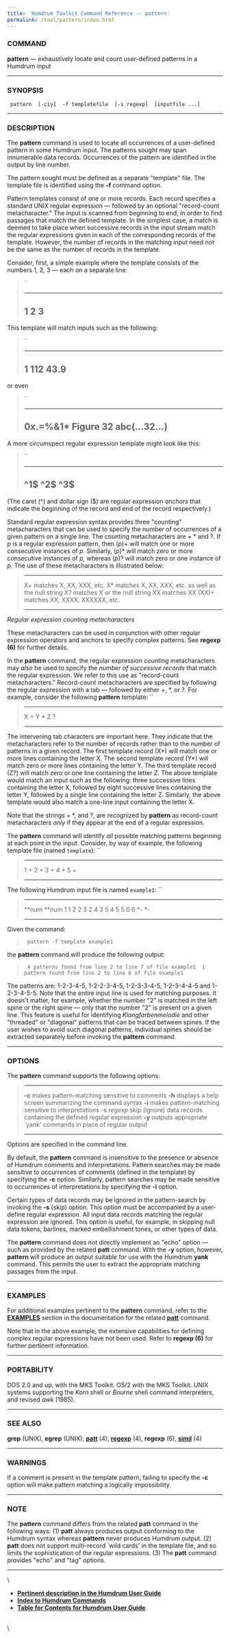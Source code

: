```yaml
---
title: 'Humdrum Toolkit Command Reference -- pattern'
permalink: /tool/pattern/index.html
---
```


### COMMAND

**pattern** &mdash; exhaustively locate and count user-defined patterns in a
Humdrum input

------------------------------------------------------------------------

### SYNOPSIS

` pattern  [-ciy]  -f templatefile  [-s regexp]  [inputfile ...]`

------------------------------------------------------------------------

### DESCRIPTION

The **pattern** command is used to locate all occurrences of a
user-defined pattern in some Humdrum input. The patterns sought may span
innumerable data records. Occurrences of the pattern are identified in
the output by line number.

The pattern sought must be defined as a separate \"template\" file. The
template file is identified using the **-f** command option.

Pattern templates consist of one or more records. Each record specifies
a standard UNIX regular expression &mdash; followed by an optional
\"record-count metacharacter.\" The input is scanned from beginning to
end, in order to find passages that match the defined template. In the
simplest case, a match is deemed to take place when successive records
in the input stream match the regular expressions given in each of the
corresponding records of the template. However, the number of records in
the matching input need not be the same as the number of records in the
template.

Consider, first, a simple example where the template consists of the
numbers 1, 2, 3 &mdash; each on a separate line:

> ``
>
>   ---
>   1
>   2
>   3
>   ---
>
This template will match inputs such as the following:

> ``
>
>   ------
>   1
>   112
>   43.9
>   ------
>
or even

> ``
>
>   -----------------
>   0x.=%&1\*
>   Figure 32
>   abc(\...32\...)
>   -----------------
>
A more circumspect regular expression template might look like this:

> ``
>
>   -------
>   \^1\$
>   \^2\$
>   \^3\$
>   -------
>
(The caret (\^) and dollar sign (\$) are regular expression *anchors*
that indicate the beginning of the record and end of the record
respectively.)

Standard regular expression syntax provides three \"counting\"
metacharacters that can be used to specify the number of occurrences of
a given pattern on a single line. The counting metacharacters are + \*
and ?. If *p* is a regular expression pattern, then (*p*)+ will match
one or more consecutive instances of *p.* Similarly, (*p*)\* will match
zero or more consecutive instances of *p,* whereas (*p*)? will match
zero or one instance of *p.* The use of these metacharacters is
illustrated below:

>   ------- -----------------------------------------------------
>   X+      matches X, XX, XXX, etc.
>   X\*     matches X, XX, XXX, etc. as well as the null string
>   X?      matches X or the null string
>   XX      matches XX
>   (XX)+   matches XX, XXXX, XXXXXX, etc.
>   ------- -----------------------------------------------------
>
*Regular expression counting metacharacters*

These metacharacters can be used in conjunction with other regular
expression operators and anchors to specify complex patterns. See
**regexp (6)** for further details.

In the **pattern** command, the regular expression counting
metacharacters may *also* be used to specify the *number of successive
records* that match the regular expression. We refer to this use as
\"record-count metacharacters.\" Record-count metacharacters are
specified by following the regular expression with a tab &mdash; followed by
either +, \*, or ?. For example, consider the following **pattern**
template: ``

>   --- ----
>   X   \+
>   Y   \*
>   Z   ?
>   --- ----
>
The intervening tab characters are important here. They indicate that
the metacharacters refer to the number of records rather than to the
number of patterns in a given record. The first template record (X+)
will match one or more lines containing the letter X. The second
template record (Y\*) will match zero or more lines containing the
letter Y. The third template record (Z?) will match zero or one line
containing the letter Z. The above template would match an input such as
the following: three successive lines containing the letter X, followed
by eight successive lines containing the letter Y, followed by a single
line containing the letter Z. Similarly, the above template would also
match a one-line input containing the letter X.

Note that the strings + \*, and ?, are recognized by **pattern** as
record-count metacharacters *only* if they appear at the end of a
regular expression.

The **pattern** command will identify *all* possible matching patterns
beginning at each point in the input. Consider, by way of example, the
following template file (named `template`): ``

>   --- ----
>   1   \+
>   2   \+
>   3   \+
>   4   \+
>   5   \+
>   --- ----
>
The following Humdrum input file is named `example1`: ``

>   --------- ---------
>   \*\*num   \*\*num
>   1         1
>   2         2
>   3         2
>   4         3
>   5         4
>   5         5
>   6         6
>   \*-       \*-
>   --------- ---------
>
Given the command:

> ` pattern -f template example1`

the **pattern** command will produce the following output:

> ` 4 patterns found from line 2 to line 7 of file example1  1 pattern found from line 2 to line 6 of file example1`

The patterns are: 1-2-3-4-5, 1-2-2-3-4-5, 1-2-3-3-4-5, 1-2-3-4-4-5 and
1-2-3-4-5-5. Note that the entire input line is used for matching
purposes. It doesn't matter, for example, whether the number \"2\" is
matched in the left spine or the right spine &mdash; only that the number
\"2\" is present on a given line. This feature is useful for identifying
*Klangfarbenmelodie* and other \"threaded\" or \"diagonal\" patterns
that can be traced between spines. If the user wishes to avoid such
diagonal patterns, individual spines should be extracted separately
before invoking the **pattern** command.

------------------------------------------------------------------------

### OPTIONS

The **pattern** command supports the following options:

>   ------------- ----------------------------------------------------------------------
>   **-c**        makes pattern-matching sensitive to comments
>   **-h**        displays a help screen summarizing the command syntax
>   **-i**        makes pattern-matching sensitive to interpretations
>   -s *regexp*   skip (ignore) data records containing the defined regular expression
>   **-y**        outputs appropriate \`yank\' commands in place of regular output
>   ------------- ----------------------------------------------------------------------
>
Options are specified in the command line.

By default, the **pattern** command is insensitive to the presence or
absence of Humdrum comments and interpretations. Pattern searches may be
made sensitive to occurrences of comments (defined in the template) by
specifying the **-c** option. Similarly, pattern searches may be made
sensitive to occurrences of interpretations by specifying the **-i**
option.

Certain types of data records may be ignored in the pattern-search by
invoking the **-s** (skip) option. This option must be accompanied by a
user-define regular expression. All input data records matching the
regular expression are ignored. This option is useful, for example, in
skipping null data tokens, barlines, marked embellishment tones, or
other types of data.

The **pattern** command does not directly implement an \"echo\" option
&mdash; such as provided by the related **patt** command. With the **-y**
option, however, **pattern** will produce an output suitable for use
with the Humdrum **yank** command. This permits the user to extract the
appropriate matching passages from the input.

------------------------------------------------------------------------

### EXAMPLES

For additional examples pertinent to the **pattern** command, refer to
the [**EXAMPLES**](patt.html#EXAMPLES) section in the documentation for
the related [**patt**](patt.html) command.

Note that in the above example, the extensive capabilities for defining
complex regular expressions have not been used. Refer to **regexp (6)**
for further pertinent information.

------------------------------------------------------------------------

### PORTABILITY

DOS 2.0 and up, with the MKS Toolkit. OS/2 with the MKS Toolkit. UNIX
systems supporting the *Korn* shell or *Bourne* shell command
interpreters, and revised *awk* (1985).

------------------------------------------------------------------------

### SEE ALSO

**grep** (UNIX), **egrep** (UNIX), [**patt**](patt.html) (4),
[**regexp**](regexp.html) (4), **regexp** (6), [**simil**](simil.html)
(4)

------------------------------------------------------------------------

### WARNINGS

If a comment is present in the template pattern, failing to specify the
**-c** option will make pattern matching a logically impossibility.

------------------------------------------------------------------------

### NOTE

The **pattern** command differs from the related **patt** command in the
following ways: (1) **patt** always produces output conforming to the
Humdrum syntax whereas **pattern** never produces Humdrum output. (2)
**patt** does not support multi-record \`wild cards\' in the template
file, and so limits the sophistication of the regular expressions. (3)
The **patt** command provides \"echo\" and \"tag\" options.

------------------------------------------------------------------------

\

-   [**Pertinent description in the Humdrum User
    Guide**](../guide21.html#The_pattern_Command)
-   [**Index to Humdrum Commands**](../commands.toc.html)
-   [**Table for Contents for Humdrum User Guide**](../guide.toc.html)

\
\
